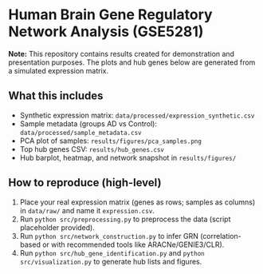 # Human Brain Gene Regulatory Network Analysis (GSE5281)

**Note:** This repository contains results created for demonstration and presentation purposes. The plots and hub genes below are generated from a simulated expression matrix.

## What this includes
- Synthetic expression matrix: `data/processed/expression_synthetic.csv`
- Sample metadata (groups AD vs Control): `data/processed/sample_metadata.csv`
- PCA plot of samples: `results/figures/pca_samples.png`
- Top hub genes CSV: `results/hub_genes.csv`
- Hub barplot, heatmap, and network snapshot in `results/figures/`

## How to reproduce (high-level)
1. Place your real expression matrix (genes as rows; samples as columns) in `data/raw/` and name it `expression.csv`.
2. Run `python src/preprocessing.py` to preprocess the data (script placeholder provided).
3. Run `python src/network_construction.py` to infer GRN (correlation-based or with recommended tools like ARACNe/GENIE3/CLR).
4. Run `python src/hub_gene_identification.py` and `python src/visualization.py` to generate hub lists and figures.
